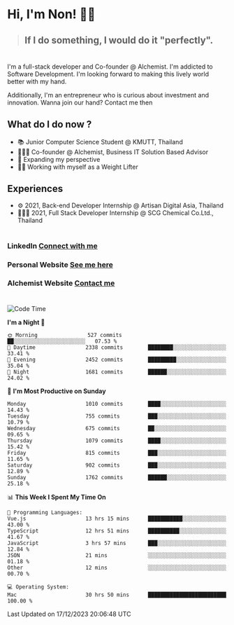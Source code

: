 # Hi, I'm Non! 🖐🏻

> ## If I do something, I would do it "perfectly".

#

I'm a full-stack developer and Co-founder @ Alchemist. I'm addicted to Software Development. I'm looking forward to making this lively world better with my hand.

Additionally, I'm an entrepreneur who is curious about investment and innovation. Wanna join our hand? Contact me then

## What do I do now ?

- 📚 Junior Computer Science Student @ KMUTT, Thailand
- 🧑🏻‍💻 Co-founder @ Alchemist, Business IT Solution Based Advisor
- 🌈 Expanding my perspective
- 🏋🏻 Working with myself as a Weight Lifter

## Experiences

- ⚙️ 2021, Back-end Developer Internship @ Artisan Digital Asia, Thailand
- 🧑🏻‍💻 2021, Full Stack Developer Internship @ SCG Chemical Co.Ltd., Thailand

#

### LinkedIn [Connect with me](https://www.linkedin.com/in/non-nontra/)

### Personal Website [See me here](https://nonnontra.com/)

### Alchemist Website [Contact me](https://alchemist-softwarehouse.co/)

#

<!--START_SECTION:waka-->
![Code Time](http://img.shields.io/badge/Code%20Time-3%2C430%20hrs%2048%20mins-blue)

**I'm a Night 🦉** 

```text
🌞 Morning                527 commits         ██░░░░░░░░░░░░░░░░░░░░░░░   07.53 % 
🌆 Daytime                2338 commits        ████████░░░░░░░░░░░░░░░░░   33.41 % 
🌃 Evening                2452 commits        █████████░░░░░░░░░░░░░░░░   35.04 % 
🌙 Night                  1681 commits        ██████░░░░░░░░░░░░░░░░░░░   24.02 % 
```
📅 **I'm Most Productive on Sunday** 

```text
Monday                   1010 commits        ████░░░░░░░░░░░░░░░░░░░░░   14.43 % 
Tuesday                  755 commits         ███░░░░░░░░░░░░░░░░░░░░░░   10.79 % 
Wednesday                675 commits         ██░░░░░░░░░░░░░░░░░░░░░░░   09.65 % 
Thursday                 1079 commits        ████░░░░░░░░░░░░░░░░░░░░░   15.42 % 
Friday                   815 commits         ███░░░░░░░░░░░░░░░░░░░░░░   11.65 % 
Saturday                 902 commits         ███░░░░░░░░░░░░░░░░░░░░░░   12.89 % 
Sunday                   1762 commits        ██████░░░░░░░░░░░░░░░░░░░   25.18 % 
```


📊 **This Week I Spent My Time On** 

```text
💬 Programming Languages: 
Vue.js                   13 hrs 15 mins      ███████████░░░░░░░░░░░░░░   43.00 % 
TypeScript               12 hrs 51 mins      ██████████░░░░░░░░░░░░░░░   41.67 % 
JavaScript               3 hrs 57 mins       ███░░░░░░░░░░░░░░░░░░░░░░   12.84 % 
JSON                     21 mins             ░░░░░░░░░░░░░░░░░░░░░░░░░   01.18 % 
Other                    12 mins             ░░░░░░░░░░░░░░░░░░░░░░░░░   00.70 % 

💻 Operating System: 
Mac                      30 hrs 50 mins      █████████████████████████   100.00 % 
```


 Last Updated on 17/12/2023 20:06:48 UTC
<!--END_SECTION:waka-->
